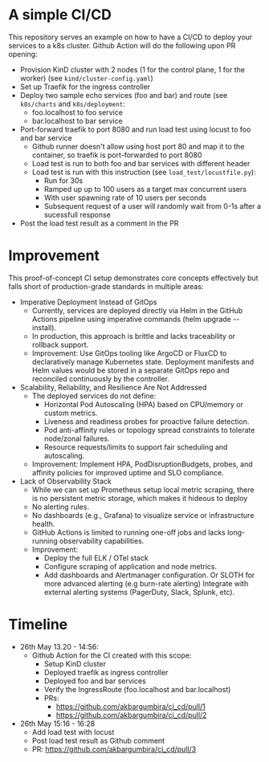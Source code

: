 # A simple CI/CD
This repository serves an example on how to have a CI/CD to deploy your services to a k8s cluster.
Github Action will do the following upon PR opening:
- Provision KinD cluster with 2 nodes (1 for the control plane, 1 for the worker) (see `kind/cluster-config.yaml`)
- Set up Traefik for the ingress controller
- Deploy two sample echo services (foo and bar) and route (see `k8s/charts` and `k8s/deployment`: 
  - foo.localhost to foo service
  - bar.localhost to bar service
- Port-forward traefik to port 8080 and run load test using locust to foo and bar service
  - Github runner doesn't allow using host port 80 and map it to the container, so traefik is port-forwarded to port 8080
  - Load test is run to both foo and bar services with different header
  - Load test is run with this instruction (see `load_test/locustfile.py`):
    - Run for 30s
    - Ramped up up to 100 users as a target max concurrent users
    - With user spawning rate of 10 users per seconds
    - Subsequent request of a user will randomly wait from 0-1s after a sucessfull response
- Post the load test result as a comment in the PR

# Improvement
This proof-of-concept CI setup demonstrates core concepts effectively but falls short of production-grade standards in multiple areas:
- Imperative Deployment Instead of GitOps
  - Currently, services are deployed directly via Helm in the GitHub Actions pipeline using imperative commands (helm upgrade --install).
  - In production, this approach is brittle and lacks traceability or rollback support.
  - Improvement: Use GitOps tooling like ArgoCD or FluxCD to declaratively manage Kubernetes state. Deployment manifests and Helm values would be stored in a separate GitOps repo and reconciled continuously by the controller.
- Scalability, Reliability, and Resilience Are Not Addressed
    - The deployed services do not define:
      - Horizontal Pod Autoscaling (HPA) based on CPU/memory or custom metrics.
      - Liveness and readiness probes for proactive failure detection.
      - Pod anti-affinity rules or topology spread constraints to tolerate node/zonal failures.
      - Resource requests/limits to support fair scheduling and autoscaling.
    - Improvement: Implement HPA, PodDisruptionBudgets, probes, and affinity policies for improved uptime and SLO compliance.
-  Lack of Observability Stack
   - While we can set up Prometheus setup local metric scraping, there is no persistent metric storage, which makes it hideous to deploy
   - No alerting rules.
   - No dashboards (e.g., Grafana) to visualize service or infrastructure health.
   - GitHub Actions is limited to running one-off jobs and lacks long-running observability capabilities.
   - Improvement:
     - Deploy the full ELK / OTel stack 
     - Configure scraping of application and node metrics.
     - Add dashboards and Alertmanager configuration. Or SLOTH for more advanced alerting (e.g burn-rate alerting)
     Integrate with external alerting systems (PagerDuty, Slack, Splunk, etc).
     
# Timeline
- 26th May 13.20 - 14:56:
  - Github Action for the CI created with this scope:
    - Setup KinD cluster
    - Deployed traefik as ingress controller
    - Deployed foo and bar services
    - Verify the IngressRoute (foo.localhost and bar.localhost)
    - PRs:
      - https://github.com/akbargumbira/ci_cd/pull/1 
      - https://github.com/akbargumbira/ci_cd/pull/2
- 26th May 15:16 - 16:28
  - Add load test with locust
  - Post load test result as Github comment
  - PR: https://github.com/akbargumbira/ci_cd/pull/3